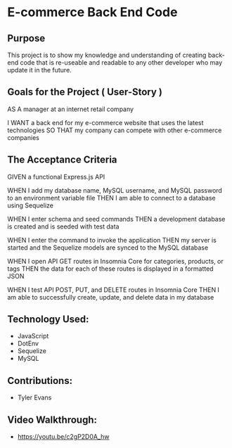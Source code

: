 # E-commerce Back End Code

## Purpose
This project is to show my knowledge and understanding of creating back-end code that is re-useable and readable to any other developer who may update it in the future.

## Goals for the Project ( User-Story )
AS A manager at an internet retail company

I WANT a back end for my e-commerce website that uses the latest technologies
SO THAT my company can compete with other e-commerce companies

## The Acceptance Criteria
GIVEN a functional Express.js API

WHEN I add my database name, MySQL username, and MySQL password to an environment variable file
THEN I am able to connect to a database using Sequelize

WHEN I enter schema and seed commands
THEN a development database is created and is seeded with test data

WHEN I enter the command to invoke the application
THEN my server is started and the Sequelize models are synced to the MySQL database

WHEN I open API GET routes in Insomnia Core for categories, products, or tags
THEN the data for each of these routes is displayed in a formatted JSON

WHEN I test API POST, PUT, and DELETE routes in Insomnia Core
THEN I am able to successfully create, update, and delete data in my database

## Technology Used:
- JavaScript
- DotEnv
- Sequelize
- MySQL

## Contributions:
- Tyler Evans

## Video Walkthrough:
- https://youtu.be/c2gP2D0A_hw